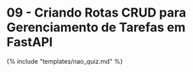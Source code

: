 # 09 - Criando Rotas CRUD para Gerenciamento de Tarefas em FastAPI

{% include "templates/nao_quiz.md" %}
